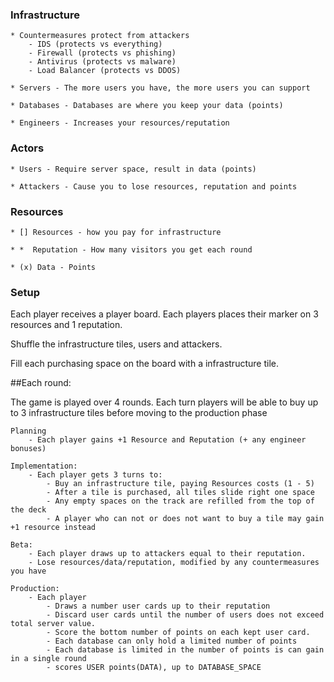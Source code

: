 
### Infrastructure

    * Countermeasures protect from attackers
        - IDS (protects vs everything)
        - Firewall (protects vs phishing)
        - Antivirus (protects vs malware)
        - Load Balancer (protects vs DDOS)

    * Servers - The more users you have, the more users you can support

    * Databases - Databases are where you keep your data (points)

    * Engineers - Increases your resources/reputation

### Actors

    * Users - Require server space, result in data (points)

    * Attackers - Cause you to lose resources, reputation and points

### Resources

    * [] Resources - how you pay for infrastructure

    * *  Reputation - How many visitors you get each round

    * (x) Data - Points

### Setup

Each player receives a player board. Each players places their marker on 3 resources and 1 reputation.

Shuffle the infrastructure tiles, users and attackers.

Fill each purchasing space on the board with a infrastructure tile.

##Each round:

The game is played over 4 rounds. Each turn players will be able to buy up to 
3 infrastructure tiles before moving to the production phase

    Planning
        - Each player gains +1 Resource and Reputation (+ any engineer bonuses)

    Implementation:
        - Each player gets 3 turns to:
            - Buy an infrastructure tile, paying Resources costs (1 - 5)
            - After a tile is purchased, all tiles slide right one space
            - Any empty spaces on the track are refilled from the top of the deck
            - A player who can not or does not want to buy a tile may gain +1 resource instead

    Beta:
        - Each player draws up to attackers equal to their reputation.
        - Lose resources/data/reputation, modified by any countermeasures you have

    Production:
        - Each player
            - Draws a number user cards up to their reputation
            - Discard user cards until the number of users does not exceed total server value.
            - Score the bottom number of points on each kept user card.
            - Each database can only hold a limited number of points
            - Each database is limited in the number of points is can gain in a single round
            - scores USER points(DATA), up to DATABASE_SPACE
